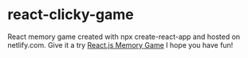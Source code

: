 # react-clicky-game
React memory game created with npx create-react-app and hosted on netlify.com. Give it a try [React.js Memory Game](https://cocky-wiles-0bae4e.netlify.com/) I hope you have fun!
